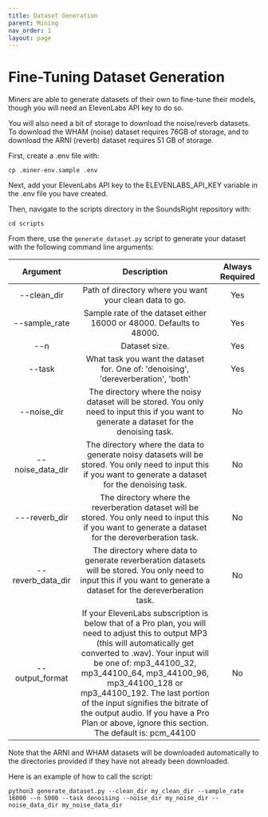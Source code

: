 ```yaml
---
title: Dataset Generation 
parent: Mining
nav_order: 1
layout: page
---
```

# Fine-Tuning Dataset Generation 

Miners are able to generate datasets of their own to fine-tune their models, though you will need an ElevenLabs API key to do so.

You will also need a bit of storage to download the noise/reverb datasets. To download the WHAM (noise) dataset requires 76GB of storage, and to download the ARNI (reverb) dataset requires 51 GB of storage.

First, create a .env file with:
```
cp .miner-env.sample .env
```
Next, add your ElevenLabs API key to the ELEVENLABS_API_KEY variable in the .env file you have created. 

Then, navigate to the scripts directory in the SoundsRight repository with:
```
cd scripts
```
From there, use the `generate_dataset.py` script to generate your dataset with the following command line arguments:

| Argument | Description | Always Required |
| :------: | :---------: | :------: |
| --clean_dir | Path of directory where you want your clean data to go. | Yes |
| --sample_rate | Sample rate of the dataset either 16000 or 48000. Defaults to 48000. | Yes |
| --n | Dataset size. | Yes |
| --task | What task you want the dataset for. One of: 'denoising', 'dereverberation', 'both' | Yes |
| --noise_dir | The directory where the noisy dataset will be stored. You only need to input this if you want to generate a dataset for the denoising task. | No |
| --noise_data_dir | The directory where the data to generate noisy datasets will be stored. You only need to input this if you want to generate a dataset for the denoising task. | No |
| ---reverb_dir | The directory where the reverberation dataset will be stored. You only need to input this if you want to generate a dataset for the dereverberation task. | No |
| --reverb_data_dir | The directory where data to generate reverberation datasets will be stored. You only need to input this if you want to generate a dataset for the dereverberation task. | No |
| --output_format | If your ElevenLabs subscription is below that of a Pro plan, you will need to adjust this to output MP3 (this will automatically get converted to .wav). Your input will be one of: mp3_44100_32, mp3_44100_64, mp3_44100_96, mp3_44100_128 or mp3_44100_192. The last portion of the input signifies the bitrate of the output audio. If you have a Pro Plan or above, ignore this section. The default is: pcm_44100 | No |

Note that the ARNI and WHAM datasets will be downloaded automatically to the directories provided if they have not already been downloaded.

Here is an example of how to call the script:
```
python3 generate_dataset.py --clean_dir my_clean_dir --sample_rate 16000 --n 5000 --task denoising --noise_dir my_noise_dir --noise_data_dir my_noise_data_dir
```